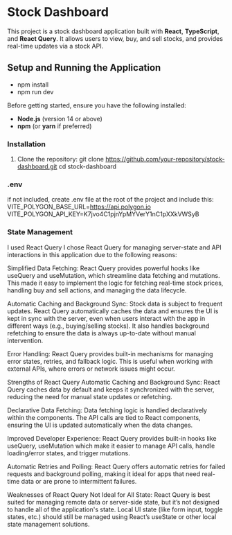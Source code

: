 # Stock Dashboard

This project is a stock dashboard application built with **React**, **TypeScript**, and **React Query**. It allows users to view, buy, and sell stocks, and provides real-time updates via a stock API.

## Setup and Running the Application
- npm install
- npm run dev


Before getting started, ensure you have the following installed:

- **Node.js** (version 14 or above)
- **npm** (or **yarn** if preferred)

### Installation

1. Clone the repository:
   git clone https://github.com/your-repository/stock-dashboard.git
   cd stock-dashboard


### .env

if not included, create .env file at the root of the project and include this:
VITE_POLYGON_BASE_URL=https://api.polygon.io
VITE_POLYGON_API_KEY=K7jvo4C1pjnYpMYVerY1nC1pXXkVWSyB


### State Management

I used React Query
I chose React Query for managing server-state and API interactions in this application due to the following reasons:

Simplified Data Fetching: React Query provides powerful hooks like useQuery and useMutation, which streamline data fetching and mutations. This made it easy to implement the logic for fetching real-time stock prices, handling buy and sell actions, and managing the data lifecycle.

Automatic Caching and Background Sync: Stock data is subject to frequent updates. React Query automatically caches the data and ensures the UI is kept in sync with the server, even when users interact with the app in different ways (e.g., buying/selling stocks). It also handles background refetching to ensure the data is always up-to-date without manual intervention.

Error Handling: React Query provides built-in mechanisms for managing error states, retries, and fallback logic. This is useful when working with external APIs, where errors or network issues might occur.


Strengths of React Query
Automatic Caching and Background Sync: React Query caches data by default and keeps it synchronized with the server, reducing the need for manual state updates or refetching.

Declarative Data Fetching: Data fetching logic is handled declaratively within the components. The API calls are tied to React components, ensuring the UI is updated automatically when the data changes.

Improved Developer Experience: React Query provides built-in hooks like useQuery, useMutation which make it easier to manage API calls, handle loading/error states, and trigger mutations.

Automatic Retries and Polling: React Query offers automatic retries for failed requests and background polling, making it ideal for apps that need real-time data or are prone to intermittent failures.

Weaknesses of React Query
Not Ideal for All State: React Query is best suited for managing remote data or server-side state, but it’s not designed to handle all of the application's state. Local UI state (like form input, toggle states, etc.) should still be managed using React’s useState or other local state management solutions.


